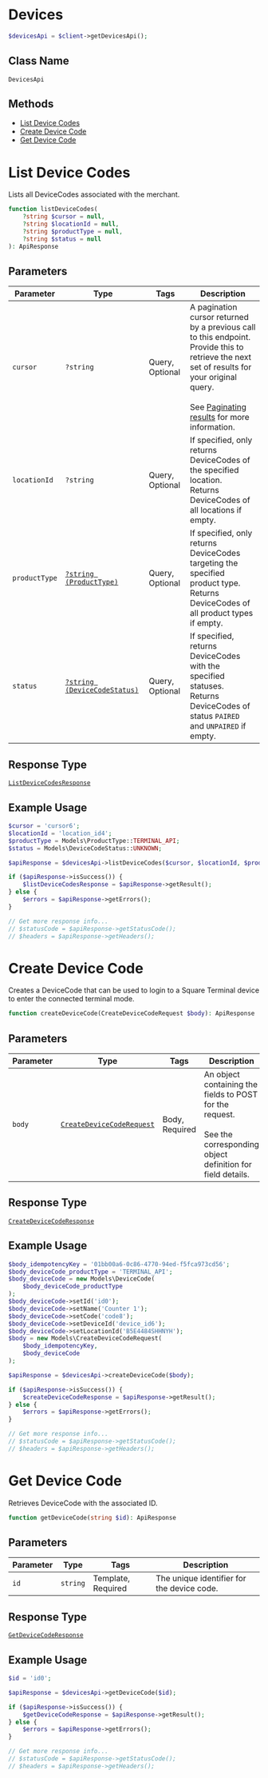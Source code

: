 # Devices

```php
$devicesApi = $client->getDevicesApi();
```

## Class Name

`DevicesApi`

## Methods

* [List Device Codes](/doc/apis/devices.md#list-device-codes)
* [Create Device Code](/doc/apis/devices.md#create-device-code)
* [Get Device Code](/doc/apis/devices.md#get-device-code)


# List Device Codes

Lists all DeviceCodes associated with the merchant.

```php
function listDeviceCodes(
    ?string $cursor = null,
    ?string $locationId = null,
    ?string $productType = null,
    ?string $status = null
): ApiResponse
```

## Parameters

| Parameter | Type | Tags | Description |
|  --- | --- | --- | --- |
| `cursor` | `?string` | Query, Optional | A pagination cursor returned by a previous call to this endpoint.<br>Provide this to retrieve the next set of results for your original query.<br><br>See [Paginating results](#paginatingresults) for more information. |
| `locationId` | `?string` | Query, Optional | If specified, only returns DeviceCodes of the specified location.<br>Returns DeviceCodes of all locations if empty. |
| `productType` | [`?string (ProductType)`](/doc/models/product-type.md) | Query, Optional | If specified, only returns DeviceCodes targeting the specified product type.<br>Returns DeviceCodes of all product types if empty. |
| `status` | [`?string (DeviceCodeStatus)`](/doc/models/device-code-status.md) | Query, Optional | If specified, returns DeviceCodes with the specified statuses.<br>Returns DeviceCodes of status `PAIRED` and `UNPAIRED` if empty. |

## Response Type

[`ListDeviceCodesResponse`](/doc/models/list-device-codes-response.md)

## Example Usage

```php
$cursor = 'cursor6';
$locationId = 'location_id4';
$productType = Models\ProductType::TERMINAL_API;
$status = Models\DeviceCodeStatus::UNKNOWN;

$apiResponse = $devicesApi->listDeviceCodes($cursor, $locationId, $productType, $status);

if ($apiResponse->isSuccess()) {
    $listDeviceCodesResponse = $apiResponse->getResult();
} else {
    $errors = $apiResponse->getErrors();
}

// Get more response info...
// $statusCode = $apiResponse->getStatusCode();
// $headers = $apiResponse->getHeaders();
```


# Create Device Code

Creates a DeviceCode that can be used to login to a Square Terminal device to enter the connected
terminal mode.

```php
function createDeviceCode(CreateDeviceCodeRequest $body): ApiResponse
```

## Parameters

| Parameter | Type | Tags | Description |
|  --- | --- | --- | --- |
| `body` | [`CreateDeviceCodeRequest`](/doc/models/create-device-code-request.md) | Body, Required | An object containing the fields to POST for the request.<br><br>See the corresponding object definition for field details. |

## Response Type

[`CreateDeviceCodeResponse`](/doc/models/create-device-code-response.md)

## Example Usage

```php
$body_idempotencyKey = '01bb00a6-0c86-4770-94ed-f5fca973cd56';
$body_deviceCode_productType = 'TERMINAL_API';
$body_deviceCode = new Models\DeviceCode(
    $body_deviceCode_productType
);
$body_deviceCode->setId('id0');
$body_deviceCode->setName('Counter 1');
$body_deviceCode->setCode('code8');
$body_deviceCode->setDeviceId('device_id6');
$body_deviceCode->setLocationId('B5E4484SHHNYH');
$body = new Models\CreateDeviceCodeRequest(
    $body_idempotencyKey,
    $body_deviceCode
);

$apiResponse = $devicesApi->createDeviceCode($body);

if ($apiResponse->isSuccess()) {
    $createDeviceCodeResponse = $apiResponse->getResult();
} else {
    $errors = $apiResponse->getErrors();
}

// Get more response info...
// $statusCode = $apiResponse->getStatusCode();
// $headers = $apiResponse->getHeaders();
```


# Get Device Code

Retrieves DeviceCode with the associated ID.

```php
function getDeviceCode(string $id): ApiResponse
```

## Parameters

| Parameter | Type | Tags | Description |
|  --- | --- | --- | --- |
| `id` | `string` | Template, Required | The unique identifier for the device code. |

## Response Type

[`GetDeviceCodeResponse`](/doc/models/get-device-code-response.md)

## Example Usage

```php
$id = 'id0';

$apiResponse = $devicesApi->getDeviceCode($id);

if ($apiResponse->isSuccess()) {
    $getDeviceCodeResponse = $apiResponse->getResult();
} else {
    $errors = $apiResponse->getErrors();
}

// Get more response info...
// $statusCode = $apiResponse->getStatusCode();
// $headers = $apiResponse->getHeaders();
```

